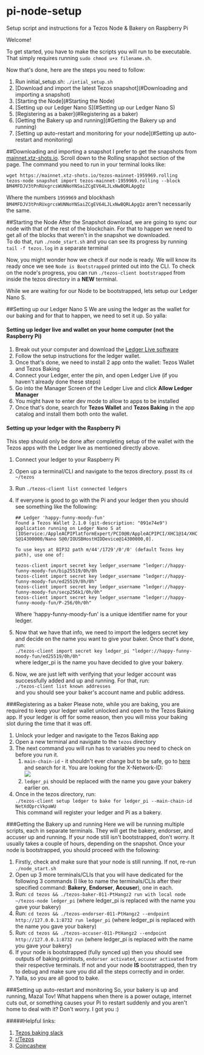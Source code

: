 # pi-node-setup
Setup script and instructions for a Tezos Node &amp; Bakery on Raspberry Pi


Welcome!

To get started, you have to make the scripts you will run to be executable. That simply requires
running ```sudo chmod u+x filename.sh```.

Now that's done, here are the steps you need to follow:
1. Run initial_setup.sh: ```./intial_setup.sh```
2. [Download and import the latest Tezos snapshot](#Downloading and importing a snapshot)
3. [Starting the Node](#Starting the Node)
4. [Setting up our Ledger Nano S](#Setting up our Ledger Nano S)
5. [Registering as a baker](#Registering as a baker)
6. [Getting the Bakery up and running](#Getting the Bakery up and running)
7. [Setting up auto-restart and monitoring for your node](#Setting up auto-restart and monitoring)



##Downloading and importing a snapshot
I prefer to get the snapshots from [mainnet.xtz-shots.io](https://mainnet.xtz-shots.io/). Scroll down to the Rolling snapshot section of the page. The command you need to run in your terminal looks like:
```
wget https://mainnet.xtz-shots.io/tezos-mainnet-1959969.rolling
tezos-node snapshot import tezos-mainnet-1959969.rolling --block BM4MFDJV3tPnRUxgrcsWUNNoYNSaiZCgEV64LJLxNwBQRLApgQz
```

Where the numbers `1959969` and blockhash `BM4MFDJV3tPnRUxgrcsWUNNoYNSaiZCgEV64LJLxNwBQRLApgQz` aren't necessarily the same.

##Starting the Node
After the Snapshot download, we are going to sync our node with that of the rest of the blockchain. For that to happen we need to get all of the blocks that weren't in the snapshot we downloaded.  
To do that, run `./node_start.sh` and you can see its progress by running `tail -f tezos.log` in a separate terminal

Now, you might wonder how we check if our node is ready. We will know its ready once we see ```Node is Bootstrapped``` printed out into the CLI. To check on the node's progress, you can run ```./tezos-client bootstrapped``` from inside the tezos directory in a **NEW** terminal.

While we are waiting for our Node to be bootstrapped, lets setup our Ledger Nano S.


##Setting up our Ledger Nano S
We are using the ledger as the wallet for our baking and for that to happen, we need to set it up. So yalla:

#### Setting up ledger live and wallet on your home computer (not the Raspberry Pi)
1. Break out your computer and download the [Ledger Live software](https://www.ledger.com/ledger-live/download)
2. Follow the setup instructions for the ledger wallet.
3. Once that's done, we need to install 2 app onto the wallet: Tezos Wallet and Tezos Baking
4. Connect your Ledger, enter the pin, and open Ledger Live (if you haven't already done these steps)
5. Go into the Manager Screen of the Ledger Live and click **Allow Ledger Manager**
6. You might have to enter dev mode to allow to apps to be installed
7. Once that's done, search for **Tezos Wallet** and **Tezos Baking** in the app catalog and install them both onto the wallet.

#### Setting up your ledger with the Raspberry Pi
This step should only be done after completing setup of the wallet with the Tezos apps with the Ledger live as mentioned directly above.
1. Connect your ledger to your Raspberry Pi
2. Open up a terminal/CLI and navigate to the tezos directory. pssst its ```cd ~/tezos```
3. Run ```./tezos-client list connected ledgers```
4. If everyone is good to go with the Pi and your ledger then you should see something like the following:
    ```
   ## Ledger 'happy-funny-moody-fun'
   Found a Tezos Wallet 2.1.0 (git-description: "091e74e9") application running on Ledger Nano S at  
   [IOService:/AppleACPIPlatformExpert/PCI0@0/AppleACPIPCI/XHC1@14/XHC1@14000000/HS03@14300000/Nano  
   S@14300000/Nano S@0/IOUSBHostHIDDevice@14300000,0].  
   
   To use keys at BIP32 path m/44'/1729'/0'/0' (default Tezos key path), use one of:
   
   tezos-client import secret key ledger_username "ledger://happy-funny-moody-fun/bip25519/0h/0h
   tezos-client import secret key ledger_username "ledger://happy-funny-moody-fun/ed25519/0h/0h"
   tezos-client import secret key ledger_username "ledger://happy-funny-moody-fun/secp256k1/0h/0h"
   tezos-client import secret key ledger_username "ledger://happy-funny-moody-fun/P-256/0h/0h"
   ```
   Where 'happy-funny-moody-fun' is a unique identifier name for your ledger.  


5. Now that we have that info, we need to import the ledgers secret key and decide on the name you want to give your baker.
Once that's done, run:   
```./tezos-client import secret key ledger_pi "ledger://happy-funny-moody-fun/ed25519/0h/0h"```  
where ledger_pi is the name you have decided to give your bakery.
6. Now, we are just left with verifying that your ledger account was successfully added and up and running. For that, run:  
```./tezos-client list known addresses```  
and you should see your baker's account name and public address.  
  
###Registering as a baker
Please note, while you are baking, you are required to keep your ledger wallet unlocked and open to the Tezos Baking app. If your ledger is off for some reason, then you will miss your baking slot during the time that it was off.  
1. Unlock your ledger and navigate to the Tezos Baking app
2. Open a new terminal and navigate to the ```tezos``` directory
3. The next command you will run has to variables you need to check on before you run it.
   1. ```main-chain-id``` - it shouldn't ever change but to be safe, go to [here](https://tzstats.com/docs/api#tezos-api) and search for it. You are looking for the X-Network-ID:  
   ![](./images/mainchainid.png)
   2. ```ledger_pi``` should be replaced with the name you gave your bakery earlier on.
4. Once in the tezos directory, run:  
```./tezos-client setup ledger to bake for ledger_pi --main-chain-id NetXdQprcVkpaWU```  
This command will register your ledger and Pi as a bakery.


###Getting the Bakery up and running
Here we will be running multiple scripts, each in separate terminals. They will get the bakery, endorser, and accuser up and running. If your node still isn't bootstrapped, don't worry. It usually takes a couple of hours, depending on the snapshot. Once your node is bootstrapped, you should proceed with the following:
1. Firstly, check and make sure that your node is still running. If not, re-run `./node_start.sh`
2. Open up 3 more terminals/CLIs that you will have dedicated for the following 3 commands (I like to name the terminals/CLIs after their specified command: **Bakery**, **Endorser**, **Accuser**), one in each.
3. Run: ```cd tezos && ./tezos-baker-011-PtHangz2 run with local node ~/tezos-node ledger_pi``` (where ledger_pi is replaced with the name you gave your bakery)
4. Run: ```cd tezos && ./tezos-endorser-011-PtHangz2 --endpoint http://127.0.0.1:8732 run ledger_pi``` (where ledger_pi is replaced with the name you gave your bakery)
5. Run: ```cd tezos && ./tezos-accuser-011-PtHangz2 --endpoint http://127.0.0.1:8732 run``` (where ledger_pi is replaced with the name you gave your bakery)
6. If your node is bootstrapped (fully synced up) then you should see outputs of baking printouts, ```endorser activated```, ```accuser activated``` from their respective terminals. If not and your node **IS** bootstrapped, then try to debug and make sure you did all the steps correctly and in order.
7. Yalla, so you are all good to bake.


###Setting up auto-restart and monitoring
So, your bakery is up and running, Mazal Tov! What happens when there is a power outage, internet cuts out, or something causes your Pi to restart suddenly and you aren't home to deal with it? Don't worry. I got you :)  


#####Helpful links:
1. [Tezos baking slack](https://tezos-kiln.org/joinbakingslack)
2. [r/Tezos](https://www.reddit.com/r/tezos/)
3. [Coincashew](https://www.coincashew.com/coins/overview-xtz/guide-how-to-setup-a-baker/monitoring-and-autostart)
